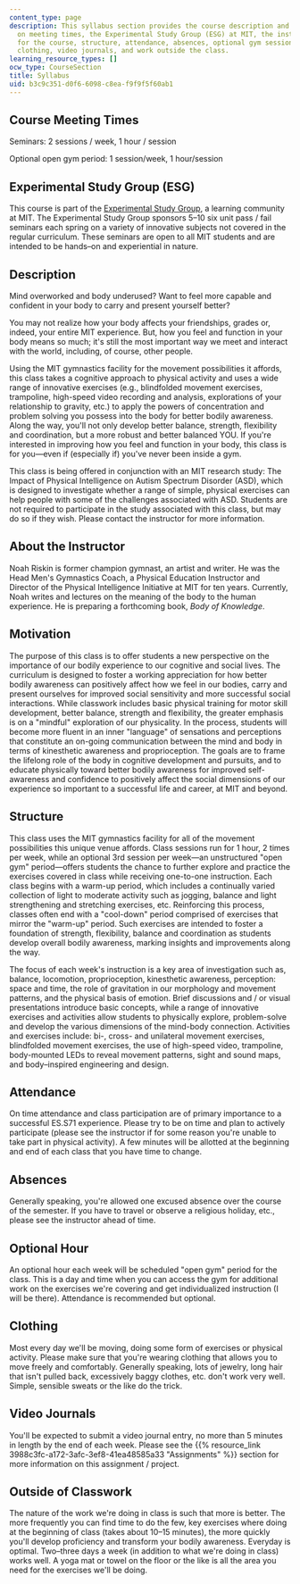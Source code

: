 ```yaml
---
content_type: page
description: This syllabus section provides the course description and information
  on meeting times, the Experimental Study Group (ESG) at MIT, the instructor, motivation
  for the course, structure, attendance, absences, optional gym sessions, appropriate
  clothing, video journals, and work outside the class.
learning_resource_types: []
ocw_type: CourseSection
title: Syllabus
uid: b3c9c351-d0f6-6098-c8ea-f9f9f5f60ab1
---
```


Course Meeting Times
--------------------

Seminars: 2 sessions / week, 1 hour / session

Optional open gym period: 1 session/week, 1 hour/session

Experimental Study Group (ESG)
------------------------------

This course is part of the [Experimental Study Group](http://esg.mit.edu/), a learning community at MIT. The Experimental Study Group sponsors 5–10 six unit pass / fail seminars each spring on a variety of innovative subjects not covered in the regular curriculum. These seminars are open to all MIT students and are intended to be hands–on and experiential in nature.

Description
-----------

Mind overworked and body underused? Want to feel more capable and confident in your body to carry and present yourself better?  
  
You may not realize how your body affects your friendships, grades or, indeed, your entire MIT experience. But, how you feel and function in your body means so much; it's still the most important way we meet and interact with the world, including, of course, other people.  
  
Using the MIT gymnastics facility for the movement possibilities it affords, this class takes a cognitive approach to physical activity and uses a wide range of innovative exercises (e.g., blindfolded movement exercises, trampoline, high-speed video recording and analysis, explorations of your relationship to gravity, etc.) to apply the powers of concentration and problem solving you possess into the body for better bodily awareness. Along the way, you'll not only develop better balance, strength, flexibility and coordination, but a more robust and better balanced YOU. If you're interested in improving how you feel and function in your body, this class is for you—even if (especially if) you've never been inside a gym.  
  
This class is being offered in conjunction with an MIT research study: The Impact of Physical Intelligence on Autism Spectrum Disorder (ASD), which is designed to investigate whether a range of simple, physical exercises can help people with some of the challenges associated with ASD. Students are not required to participate in the study associated with this class, but may do so if they wish. Please contact the instructor for more information.

About the Instructor
--------------------

Noah Riskin is former champion gymnast, an artist and writer. He was the Head Men's Gymnastics Coach, a Physical Education Instructor and Director of the Physical Intelligence Initiative at MIT for ten years. Currently, Noah writes and lectures on the meaning of the body to the human experience. He is preparing a forthcoming book, _Body of Knowledge_.

Motivation
----------

The purpose of this class is to offer students a new perspective on the importance of our bodily experience to our cognitive and social lives. The curriculum is designed to foster a working appreciation for how better bodily awareness can positively affect how we feel in our bodies, carry and present ourselves for improved social sensitivity and more successful social interactions. While classwork includes basic physical training for motor skill development, better balance, strength and flexibility, the greater emphasis is on a "mindful" exploration of our physicality. In the process, students will become more fluent in an inner "language" of sensations and perceptions that constitute an on-going communication between the mind and body in terms of kinesthetic awareness and proprioception. The goals are to frame the lifelong role of the body in cognitive development and pursuits, and to educate physically toward better bodily awareness for improved self-awareness and confidence to positively affect the social dimensions of our experience so important to a successful life and career, at MIT and beyond.

Structure
---------

This class uses the MIT gymnastics facility for all of the movement possibilities this unique venue affords. Class sessions run for 1 hour, 2 times per week, while an optional 3rd session per week—an unstructured "open gym" period—offers students the chance to further explore and practice the exercises covered in class while receiving one-to-one instruction. Each class begins with a warm-up period, which includes a continually varied collection of light to moderate activity such as jogging, balance and light strengthening and stretching exercises, etc. Reinforcing this process, classes often end with a "cool-down" period comprised of exercises that mirror the "warm-up" period. Such exercises are intended to foster a foundation of strength, flexibility, balance and coordination as students develop overall bodily awareness, marking insights and improvements along the way.

The focus of each week's instruction is a key area of investigation such as, balance, locomotion, proprioception, kinesthetic awareness, perception: space and time, the role of gravitation in our morphology and movement patterns, and the physical basis of emotion. Brief discussions and / or visual presentations introduce basic concepts, while a range of innovative exercises and activities allow students to physically explore, problem-solve and develop the various dimensions of the mind-body connection. Activities and exercises include: bi-, cross- and unilateral movement exercises, blindfolded movement exercises, the use of high-speed video, trampoline, body-mounted LEDs to reveal movement patterns, sight and sound maps, and body–inspired engineering and design.

Attendance
----------

On time attendance and class participation are of primary importance to a successful ES.S71 experience. Please try to be on time and plan to actively participate (please see the instructor if for some reason you're unable to take part in physical activity). A few minutes will be allotted at the beginning and end of each class that you have time to change.

Absences
--------

Generally speaking, you're allowed one excused absence over the course of the semester. If you have to travel or observe a religious holiday, etc., please see the instructor ahead of time.

Optional Hour
-------------

An optional hour each week will be scheduled "open gym" period for the class. This is a day and time when you can access the gym for additional work on the exercises we're covering and get individualized instruction (I will be there). Attendance is recommended but optional.

Clothing
--------

Most every day we'll be moving, doing some form of exercises or physical activity. Please make sure that you're wearing clothing that allows you to move freely and comfortably. Generally speaking, lots of jewelry, long hair that isn't pulled back, excessively baggy clothes, etc. don't work very well. Simple, sensible sweats or the like do the trick.

Video Journals
--------------

You'll be expected to submit a video journal entry, no more than 5 minutes in length by the end of each week. Please see the {{% resource_link 3988c3fc-a172-3afc-3ef8-41ea48585a33 "Assignments" %}} section for more information on this assignment / project.

Outside of Classwork
--------------------

The nature of the work we're doing in class is such that more is better. The more frequently you can find time to do the few, key exercises where doing at the beginning of class (takes about 10–15 minutes), the more quickly you'll develop proficiency and transform your bodily awareness. Everyday is optimal. Two–three days a week (in addition to what we're doing in class) works well. A yoga mat or towel on the floor or the like is all the area you need for the exercises we'll be doing.
